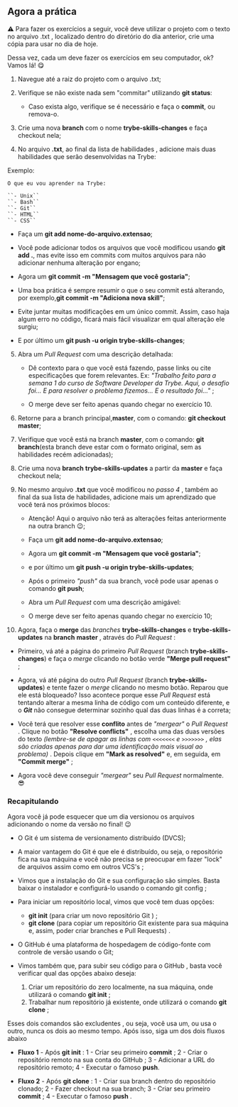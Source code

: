 ## Agora a prática
  
⚠️ Para fazer os exercícios a seguir, você deve utilizar o projeto com o texto no arquivo .txt , localizado dentro do diretório do dia anterior, crie uma cópia para usar no dia de hoje.


Dessa vez, cada um deve fazer os exercícios em seu computador, ok? Vamos lá! 😋

1. Navegue até a raiz do projeto com o arquivo .txt;

2. Verifique se não existe nada sem "commitar" utilizando __git status__:
 
	 - Caso exista algo, verifique se é necessário e faça o __commit__, ou remova-o.

3. Crie uma nova __branch__ com o nome __trybe-skills-changes__ e faça checkout nela;

4. No arquivo __.txt__, ao final da lista de habilidades , adicione mais duas habilidades que serão desenvolvidas na Trybe:

 Exemplo:

``O que eu vou aprender na Trybe:``

	``- Unix``
	``- Bash``
	``- Git``
	``- HTML``
	``- CSS``

-   Faça um  __git add nome-do-arquivo.extensao__;
-  Você pode adicionar todos os arquivos que você modificou usando __git add .__, mas evite isso em commits com muitos arquivos para não adicionar nenhuma alteração por engano;
-  Agora um __git commit -m "Mensagem que você gostaria"__;
    
-   Uma boa prática é sempre resumir o que o seu commit está alterando, por exemplo,__git commit -m "Adiciona nova skill"__;
    
-   Evite juntar muitas modificações em um único commit. Assim, caso haja algum erro no código, ficará mais fácil visualizar em qual alteração ele surgiu;
    
-   E por último um __git push -u origin trybe-skills-changes__;

5.  Abra um  _Pull Request_ com uma descrição detalhada:

	-   Dê contexto para o que você está fazendo, passe links ou cite especificações que forem relevantes. Ex:  _"Trabalho feito para a semana 1 do curso de    Software       Developer da Trybe. Aqui, o desafio foi... E para resolver o problema fizemos... E o resultado foi..."_ ;

	-   O merge deve ser feito apenas quando chegar no exercício 10.

6. Retorne para a branch principal,__master__, com o comando: __git checkout master__;
    
7.  Verifique que você está na branch __master__, com o comando: __git branch__(esta branch deve estar com o formato original, sem as habilidades recém adicionadas);
    
8.  Crie uma nova __branch__  __trybe-skills-updates__ a partir da  __master__  e faça checkout nela;
    
9. No mesmo arquivo __.txt__  que você modificou no  _passo 4_ , também ao final da sua lista de habilidades, adicione mais um aprendizado que você terá nos próximos blocos:
	-   Atenção! Aqui o arquivo não terá as alterações feitas anteriormente na outra branch 😉;
    
	-   Faça um  __git add nome-do-arquivo.extensao__;
    
	-   Agora um  __git commit -m "Mensagem que você gostaria"__;
    
	-   e por último um  __git push -u origin trybe-skills-updates__;
    
	-   Após o primeiro  _"push"_ da sua branch, você pode usar apenas o comando __git push__;
    
	-   Abra um  _Pull Request_ com uma descrição amigável:

    -   O merge deve ser feito apenas quando chegar no exercício 10;

10.  Agora, faça o  __merge__  das  _branches_ __trybe-skills-changes__ e  __trybe-skills-updates__ na  __branch__ __master__  , através do  _Pull Request_ :

-   Primeiro, vá até a página do primeiro  _Pull Request_ (branch __trybe-skills-changes__) e faça o  _merge_ clicando no botão verde  **"Merge pull request"** ;
    
-   Agora, vá até página do outro  _Pull Request_ (branch __trybe-skills-updates__) e tente fazer o  _merge_ clicando no mesmo botão. Reparou que ele está bloqueado? Isso acontece porque esse  _Pull Request_ está tentando alterar a mesma linha de código com um conteúdo diferente, e o  **_Git_** não consegue determinar sozinho qual das duas linhas é a correta;
    
-   Você terá que resolver esse  **conflito** antes de  _"mergear"_ o  _Pull Request_ . Clique no botão  **"Resolve conflicts"** , escolha uma das duas versões do texto  _(lembre-se de apagar as linhas com  `<<<<<<<`  e  `>>>>>>>`  , elas são criadas apenas para dar uma identificação mais visual ao problema)_ . Depois clique em  **"Mark as resolved"** e, em seguida, em  **"Commit merge"** ;
    
-   Agora você deve conseguir  _"mergear"_ seu  _Pull Request_ normalmente. 😎

### Recapitulando

Agora você já pode esquecer que um dia versionou os arquivos adicionando o nome da versão no final! 😉

 - O Git é um sistema de versionamento distribuído (DVCS);

 - A maior vantagem do Git é que ele é distribuído, ou seja, o repositório fica na sua máquina e você não precisa se preocupar em fazer "lock" de arquivos assim como  em   outros VCS's ;

 - Vimos que a instalação do Git e sua configuração são simples. Basta baixar o instalador e configurá-lo usando o comando git config ;

 - Para iniciar um repositório local, vimos que você tem duas opções:
    - __git init__ (para criar um novo repositório Git ) ;
    - __git clone__ (para copiar um repositório Git existente para sua máquina e, assim, poder criar branches e Pull Requests) .

 - O GitHub é uma plataforma de hospedagem de código-fonte com controle de versão usando o Git;

 - Vimos também que, para subir seu código para o GitHub , basta você verificar qual das opções abaixo deseja:
      1. Criar um repositório do zero localmente, na sua máquina, onde utilizará o comando __git init__ ;
      2. Trabalhar num repositório já existente, onde utilizará o comando __git clone__ ;

Esses dois comandos são excludentes , ou seja, você usa um, ou usa o outro, nunca os dois ao mesmo tempo. Após isso, siga um dos dois fluxos abaixo

 - __Fluxo 1__ - Após __git init__ :
    1 - Criar seu primeiro __commit__ ;
    2 - Criar o repositório remoto na sua conta do GitHub ;
    3 - Adicionar a URL do repositório remoto;
    4 - Executar o famoso __push__.

 - __Fluxo 2__ - Após __git clone__ :
    1 - Criar sua branch dentro do repositório clonado;
    2 - Fazer checkout na sua branch;
    3 - Criar seu primeiro __commit__ ;
    4 - Executar o famoso __push__ .

